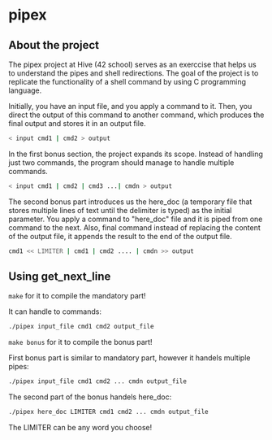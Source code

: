 # pipex
## About the project
The pipex project at Hive (42 school) serves as an exerccise that helps us to understand the pipes and shell redirections. The goal of the project is to replicate the functionality of a shell command by using C programming language.

Initially, you have an input file, and you apply a command to it. Then, you direct the output of this command to another command, which produces the final output and stores it in an output file.

```bash
< input cmd1 | cmd2 > output
```
In the first bonus section, the project expands its scope. Instead of handling just two commands, the program should manage to handle multiple commands.
```bash 
< input cmd1 | cmd2 | cmd3 ...| cmdn > output
```
The second bonus part introduces us the here_doc (a temporary file that stores multiple lines of text until the delimiter is typed) as the initial parameter. You apply a command to "here_doc" file and it is piped from one command to the next. Also, final command instead of replacing the content of the output file, it appends the result to the end of the output file.

```bash 
cmd1 << LIMITER | cmd1 | cmd2 .... | cmdn >> output
```

## Using get_next_line
`make` for it to compile the mandatory part! 

It can handle to commands:
```bash
./pipex input_file cmd1 cmd2 output_file
```

`make bonus` for it to compile the bonus part! 

First bonus part is similar to mandatory part, however it handels multiple pipes:
```bash
./pipex input_file cmd1 cmd2 ... cmdn output_file
```

The second part of the bonus handels here_doc:
```bash
./pipex here_doc LIMITER cmd1 cmd2 ... cmdn output_file
```
The LIMITER can be any word you choose!
